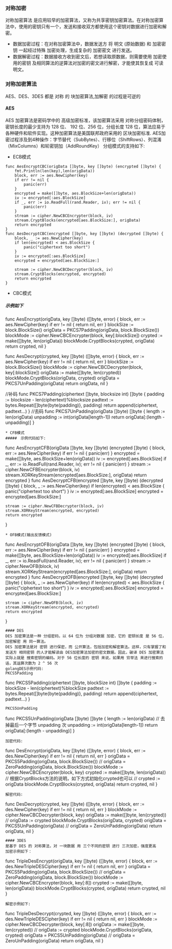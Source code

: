 ### 对称加密
对称加密算法 是应用较早的加密算法，又称为共享密钥加密算法。在对称加密算法中，使用的密钥只有一个，发送和接收双方都使用这个密钥对数据进行加密和解密。
* 数据加密过程：在对称加密算法中，数据发送方 将 明文 (原始数据) 和 加密密钥 一起经过特殊 加密处理，生成复杂的 加密密文 进行发送。
* 数据解密过程：数据接收方收到密文后，若想读取原数据，则需要使用 加密使用的密钥 及相同算法的逆算法对加密的密文进行解密，才能使其恢复成 可读明文。

### 对称加密算法
AES、DES、3DES 都是 对称 的 块加密算法,加解密 的过程是可逆的

#### AES
AES 加密算法是密码学中的 高级加密标准，该加密算法采用 对称分组密码体制，密钥长度的最少支持为 128 位、 192 位、256 位，分组长度 128 位，算法应易于各种硬件和软件实现。这种加密算法是美国联邦政府采用的 区块加密标准.
AES加密过程涉及到4种操作：字节替代（SubBytes）、行移位（ShiftRows）、列混淆（MixColumns）和轮密钥加（AddRoundKey）
分组模式的支持如下:
* ECB模式
```
func AesEncryptCBC(origData []byte, key []byte) (encrypted []byte) {
	fmt.Println(len(key),len(origData))
	block, err := aes.NewCipher(key)
	if err != nil {
		panic(err)
	}
	encrypted = make([]byte, aes.BlockSize+len(origData))
	iv := encrypted[:aes.BlockSize]
	if _, err := io.ReadFull(rand.Reader, iv); err != nil {
		panic(err)
	}
	stream := cipher.NewCBCEncrypter(block, iv)
	stream.CryptBlocks(encrypted[aes.BlockSize:], origData)
	return encrypted
}
func AesDecryptCBC(encrypted []byte, key []byte) (decrypted []byte) {
	block, _ := aes.NewCipher(key)
	if len(encrypted) < aes.BlockSize {
		panic("ciphertext too short")
	}
	iv := encrypted[:aes.BlockSize]
	encrypted = encrypted[aes.BlockSize:]

	stream := cipher.NewCBCDecrypter(block, iv)
	stream.CryptBlocks(encrypted, encrypted)
	return encrypted
}
```
* CBC模式
##### 示例如下
func AesEncrypt(origData, key []byte) ([]byte, error) {
	block, err := aes.NewCipher(key)
	if err != nil {
		return nil, err
	}
	blockSize := block.BlockSize()
	origData = PKCS7Padding(origData, block.BlockSize())
	blockMode := cipher.NewCBCEncrypter(block, key[:blockSize])
	crypted := make([]byte, len(origData))
	blockMode.CryptBlocks(crypted, origData)
	return crypted, nil
}

func AesDecrypt(crypted, key []byte) ([]byte, error) {
	block, err := aes.NewCipher(key)
	if err != nil {
		return nil, err
	}
	blockSize := block.BlockSize()
	blockMode := cipher.NewCBCDecrypter(block, key[:blockSize])
	origData := make([]byte, len(crypted))
	blockMode.CryptBlocks(origData, crypted)
	origData = PKCS7UnPadding(origData)
	return origData, nil
}

//补码
func PKCS7Padding(ciphertext []byte, blocksize int) []byte {
	padding := blocksize - len(ciphertext)%blocksize
	padtext := bytes.Repeat([]byte{byte(padding)}, padding)
	return append(ciphertext, padtext...)
}
//去码
func PKCS7UnPadding(origData []byte) []byte {
	length := len(origData)
	unpadding := int(origData[length-1])
	return origData[:(length - unpadding)]
}
```
* CFB模式
#####　示例代码如下:
```
func AesEncryptCFB(origData []byte, key []byte) (encrypted []byte) {
	block, err := aes.NewCipher(key)
	if err != nil {
		panic(err)
	}
	encrypted = make([]byte, aes.BlockSize+len(origData))
	iv := encrypted[:aes.BlockSize]
	if _, err := io.ReadFull(rand.Reader, iv); err != nil {
		panic(err)
	}
	stream := cipher.NewCFBEncrypter(block, iv)
	stream.XORKeyStream(encrypted[aes.BlockSize:], origData)
	return encrypted
}
func AesDecryptCFB(encrypted []byte, key []byte) (decrypted []byte) {
	block, _ := aes.NewCipher(key)
	if len(encrypted) < aes.BlockSize {
		panic("ciphertext too short")
	}
	iv := encrypted[:aes.BlockSize]
	encrypted = encrypted[aes.BlockSize:]

	stream := cipher.NewCFBDecrypter(block, iv)
	stream.XORKeyStream(encrypted, encrypted)
	return encrypted
}
```
* OFB模式(输出反馈模式)
```
func AesEncryptOFB(origData []byte, key []byte) (encrypted []byte) {
	block, err := aes.NewCipher(key)
	if err != nil {
		panic(err)
	}
	encrypted = make([]byte, aes.BlockSize+len(origData))
	iv := encrypted[:aes.BlockSize]
	if _, err := io.ReadFull(rand.Reader, iv); err != nil {
		panic(err)
	}
	stream := cipher.NewOFB(block, iv)
	stream.XORKeyStream(encrypted[aes.BlockSize:], origData)
	return encrypted
}
func AesDecryptOFB(encrypted []byte, key []byte) (decrypted []byte) {
	block, _ := aes.NewCipher(key)
	if len(encrypted) < aes.BlockSize {
		panic("ciphertext too short")
	}
	iv := encrypted[:aes.BlockSize]
	encrypted = encrypted[aes.BlockSize:]

	stream := cipher.NewOFB(block, iv)
	stream.XORKeyStream(encrypted, encrypted)
	return encrypted
}
```
#### DES
DES 加密算法是一种 分组密码，以 64 位为 分组对数据 加密，它的 密钥长度 是 56 位，加密解密 用 同一算法。
DES 加密算法是对 密钥 进行保密，而 公开算法，包括加密和解密算法。这样，只有掌握了和发送方 相同密钥 的人才能解读由 DES加密算法加密的密文数据。因此，破译 DES 加密算法实际上就是 搜索密钥的编码。对于 56 位长度的 密钥 来说，如果用 穷举法 来进行搜索的话，其运算次数为 2 ^ 56 次
golangDES示例代码:
PKCS5Padding
```
func PKCS5Padding(ciphertext []byte, blockSize int) []byte {
     padding := blockSize - len(ciphertext)%blockSize
     padtext := bytes.Repeat([]byte{byte(padding)}, padding)
     return append(ciphertext, padtext...)
}
```
PKCS5UnPadding
```
func PKCS5UnPadding(origData []byte) []byte {
	length := len(origData)
	// 去掉最后一个字节 unpadding 次
	unpadding := int(origData[length-1])
	return origData[:(length - unpadding)]
}
```
加密代码:
```
func DesEncrypt(origData, key []byte) ([]byte, error) {
     block, err := des.NewCipher(key)
     if err != nil {
          return nil, err
     }
     origData = PKCS5Padding(origData, block.BlockSize())
     // origData = ZeroPadding(origData, block.BlockSize())
     blockMode := cipher.NewCBCEncrypter(block, key)
     crypted := make([]byte, len(origData))
      // 根据CryptBlocks方法的说明，如下方式初始化crypted也可以
     // crypted := origData
     blockMode.CryptBlocks(crypted, origData)
     return crypted, nil
}
```
解密代码:
```
func DesDecrypt(crypted, key []byte) ([]byte, error) {
     block, err := des.NewCipher(key)
     if err != nil {
          return nil, err
     }
     blockMode := cipher.NewCBCDecrypter(block, key)
     origData := make([]byte, len(crypted))
     // origData := crypted
     blockMode.CryptBlocks(origData, crypted)
     origData = PKCS5UnPadding(origData)
     // origData = ZeroUnPadding(origData)
     return origData, nil
}
```
#### 3DES
是基于 DES 的 对称算法，对 一块数据 用 三个不同的密钥 进行 三次加密，强度更高
加密示例如下：
```
func TripleDesEncrypt(origData, key []byte) ([]byte, error) {
     block, err := des.NewTripleDESCipher(key)
     if err != nil {
          return nil, err
     }
     origData = PKCS5Padding(origData, block.BlockSize())
     // origData = ZeroPadding(origData, block.BlockSize())
     blockMode := cipher.NewCBCEncrypter(block, key[:8])
     crypted := make([]byte, len(origData))
     blockMode.CryptBlocks(crypted, origData)
     return crypted, nil
}
```
解密示例如下:
```
func TripleDesDecrypt(crypted, key []byte) ([]byte, error) {
     block, err := des.NewTripleDESCipher(key)
     if err != nil {
          return nil, err
     }
     blockMode := cipher.NewCBCDecrypter(block, key[:8])
     origData := make([]byte, len(crypted))
     // origData := crypted
     blockMode.CryptBlocks(origData, crypted)
     origData = PKCS5UnPadding(origData)
     // origData = ZeroUnPadding(origData)
     return origData, nil
}
```
